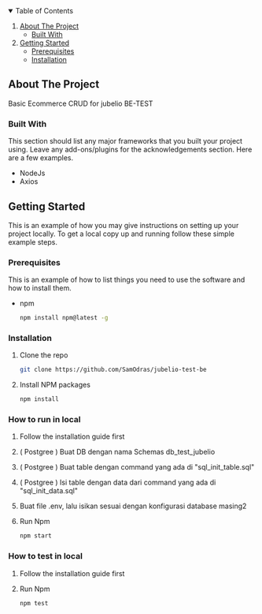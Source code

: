 <!-- TABLE OF CONTENTS -->
<details open="open">
  <summary>Table of Contents</summary>
  <ol>
    <li>
      <a href="#about-the-project">About The Project</a>
      <ul>
        <li><a href="#built-with">Built With</a></li>
      </ul>
    </li>
    <li>
      <a href="#getting-started">Getting Started</a>
      <ul>
        <li><a href="#prerequisites">Prerequisites</a></li>
        <li><a href="#installation">Installation</a></li>
      </ul>
    </li>
  </ol>
</details>



<!-- ABOUT THE PROJECT -->
## About The Project
Basic Ecommerce CRUD for jubelio BE-TEST

### Built With
This section should list any major frameworks that you built your project using. Leave any add-ons/plugins for the acknowledgements section. Here are a few examples.

* NodeJs
* Axios


<!-- GETTING STARTED -->
## Getting Started

This is an example of how you may give instructions on setting up your project locally.
To get a local copy up and running follow these simple example steps.

### Prerequisites

This is an example of how to list things you need to use the software and how to install them.
* npm
  ```sh
  npm install npm@latest -g
  ```

### Installation

1. Clone the repo
   ```sh
   git clone https://github.com/SamOdras/jubelio-test-be
   ```
2. Install NPM packages
   ```sh
   npm install
   ```

### How to run in local

1. Follow the installation guide first

2. ( Postgree ) Buat DB dengan nama Schemas db_test_jubelio

3. ( Postgree ) Buat table dengan command yang ada di "sql_init_table.sql"

4. ( Postgree ) Isi table dengan data dari command yang ada di "sql_init_data.sql"

5. Buat file .env, lalu isikan sesuai dengan konfigurasi database masing2

2. Run Npm
   ```sh
   npm start
   ```

### How to test in local

1. Follow the installation guide first

2. Run Npm
   ```sh
   npm test
   ```